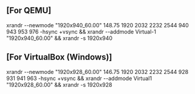 ## [For QEMU]
xrandr --newmode "1920x940_60.00"  148.75  1920 2032 2232 2544  940 943 953 976 -hsync +vsync && xrandr --addmode Virtual-1 "1920x940_60.00" && xrandr -s 1920x940
## [For VirtualBox (Windows)]
xrandr --newmode "1920x928_60.00"  146.75  1920 2032 2232 2544  928 931 941 963 -hsync +vsync && xrandr --addmode Virtual1 "1920x928_60.00" && xrandr -s 1920x928
